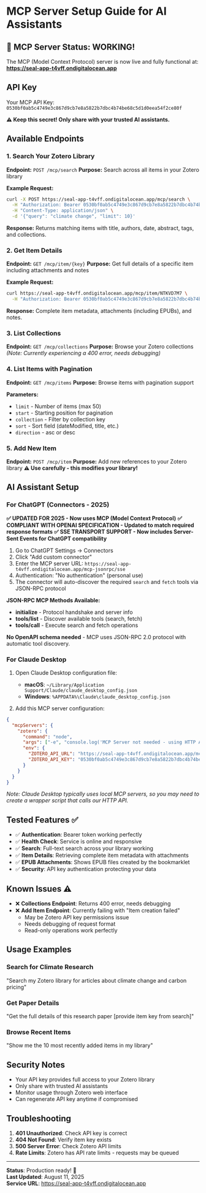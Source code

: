 # MCP Server Setup Guide for AI Assistants

## 🎉 MCP Server Status: WORKING!

The MCP (Model Context Protocol) server is now live and fully functional at:
**https://seal-app-t4vff.ondigitalocean.app**

## API Key
Your MCP API Key: `0530bf0ab5c4749e3c867d9cb7e8a5822b7dbc4b74be68c5d1d0eea54f2ce80f`

**⚠️ Keep this secret! Only share with your trusted AI assistants.**

## Available Endpoints

### 1. Search Your Zotero Library
**Endpoint:** `POST /mcp/search`
**Purpose:** Search across all items in your Zotero library

**Example Request:**
```bash
curl -X POST https://seal-app-t4vff.ondigitalocean.app/mcp/search \
  -H "Authorization: Bearer 0530bf0ab5c4749e3c867d9cb7e8a5822b7dbc4b74be68c5d1d0eea54f2ce80f" \
  -H "Content-Type: application/json" \
  -d '{"query": "climate change", "limit": 10}'
```

**Response:** Returns matching items with title, authors, date, abstract, tags, and collections.

### 2. Get Item Details
**Endpoint:** `GET /mcp/item/{key}`
**Purpose:** Get full details of a specific item including attachments and notes

**Example Request:**
```bash
curl https://seal-app-t4vff.ondigitalocean.app/mcp/item/NTKVD7M7 \
  -H "Authorization: Bearer 0530bf0ab5c4749e3c867d9cb7e8a5822b7dbc4b74be68c5d1d0eea54f2ce80f"
```

**Response:** Complete item metadata, attachments (including EPUBs), and notes.

### 3. List Collections
**Endpoint:** `GET /mcp/collections`
**Purpose:** Browse your Zotero collections
*(Note: Currently experiencing a 400 error, needs debugging)*

### 4. List Items with Pagination
**Endpoint:** `GET /mcp/items`
**Purpose:** Browse items with pagination support

**Parameters:**
- `limit` - Number of items (max 50)
- `start` - Starting position for pagination
- `collection` - Filter by collection key
- `sort` - Sort field (dateModified, title, etc.)
- `direction` - asc or desc

### 5. Add New Item
**Endpoint:** `POST /mcp/item`
**Purpose:** Add new references to your Zotero library
**⚠️ Use carefully - this modifies your library!**

## AI Assistant Setup

### For ChatGPT (Connectors - 2025)

**✅ UPDATED FOR 2025 - Now uses MCP (Model Context Protocol)**
**✅ COMPLIANT WITH OPENAI SPECIFICATION - Updated to match required response formats**
**✅ SSE TRANSPORT SUPPORT - Now includes Server-Sent Events for ChatGPT compatibility**

1. Go to ChatGPT Settings → Connectors
2. Click "Add custom connector" 
3. Enter the MCP server URL: `https://seal-app-t4vff.ondigitalocean.app/mcp-jsonrpc/sse`
4. Authentication: "No authentication" (personal use)
5. The connector will auto-discover the required `search` and `fetch` tools via JSON-RPC protocol

**JSON-RPC MCP Methods Available:**
- **initialize** - Protocol handshake and server info
- **tools/list** - Discover available tools (search, fetch)
- **tools/call** - Execute search and fetch operations

**No OpenAPI schema needed** - MCP uses JSON-RPC 2.0 protocol with automatic tool discovery.

### For Claude Desktop

1. Open Claude Desktop configuration file:
   - **macOS**: `~/Library/Application Support/Claude/claude_desktop_config.json`
   - **Windows**: `%APPDATA%\Claude\claude_desktop_config.json`

2. Add this MCP server configuration:

```json
{
  "mcpServers": {
    "zotero": {
      "command": "node",
      "args": ["-e", "console.log('MCP Server not needed - using HTTP API')"],
      "env": {
        "ZOTERO_API_URL": "https://seal-app-t4vff.ondigitalocean.app/mcp",
        "ZOTERO_API_KEY": "0530bf0ab5c4749e3c867d9cb7e8a5822b7dbc4b74be68c5d1d0eea54f2ce80f"
      }
    }
  }
}
```

*Note: Claude Desktop typically uses local MCP servers, so you may need to create a wrapper script that calls our HTTP API.*

## Tested Features ✅

- ✅ **Authentication**: Bearer token working perfectly
- ✅ **Health Check**: Service is online and responsive  
- ✅ **Search**: Full-text search across your library working
- ✅ **Item Details**: Retrieving complete item metadata with attachments
- ✅ **EPUB Attachments**: Shows EPUB files created by the bookmarklet
- ✅ **Security**: API key authentication protecting your data

## Known Issues ⚠️

- ❌ **Collections Endpoint**: Returns 400 error, needs debugging
- ❌ **Add Item Endpoint**: Currently failing with "Item creation failed" 
  - May be Zotero API key permissions issue
  - Needs debugging of request format
  - Read-only operations work perfectly

## Usage Examples

### Search for Climate Research
"Search my Zotero library for articles about climate change and carbon pricing"

### Get Paper Details  
"Get the full details of this research paper [provide item key from search]"

### Browse Recent Items
"Show me the 10 most recently added items in my library"

## Security Notes

- Your API key provides full access to your Zotero library
- Only share with trusted AI assistants
- Monitor usage through Zotero web interface
- Can regenerate API key anytime if compromised

## Troubleshooting

1. **401 Unauthorized**: Check API key is correct
2. **404 Not Found**: Verify item key exists
3. **500 Server Error**: Check Zotero API limits
4. **Rate Limits**: Zotero has API rate limits - requests may be queued

---

**Status**: Production ready! 🚀  
**Last Updated**: August 11, 2025  
**Service URL**: https://seal-app-t4vff.ondigitalocean.app